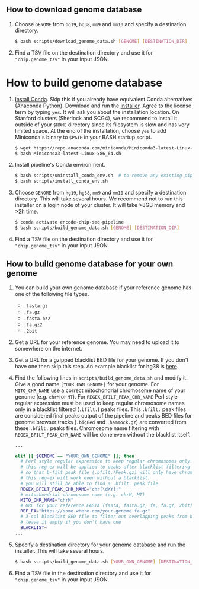 ## How to download genome database

1. Choose `GENOME` from `hg19`, `hg38`, `mm9` and `mm10` and specify a destination directory.
    ```bash
    $ bash scripts/download_genome_data.sh [GENOME] [DESTINATION_DIR]
    ```
2. Find a TSV file on the destination directory and use it for `"chip.genome_tsv"` in your input JSON.

# How to build genome database

1. [Install Conda](https://conda.io/miniconda.html). Skip this if you already have equivalent Conda alternatives (Anaconda Python). Download and run the [installer](https://repo.anaconda.com/miniconda/Miniconda3-latest-Linux-x86_64.sh). Agree to the license term by typing `yes`. It will ask you about the installation location. On Stanford clusters (Sherlock and SCG4), we recommend to install it outside of your `$HOME` directory since its filesystem is slow and has very limited space. At the end of the installation, choose `yes` to add Miniconda's binary to `$PATH` in your BASH startup script.
    ```bash
    $ wget https://repo.anaconda.com/miniconda/Miniconda3-latest-Linux-x86_64.sh
    $ bash Miniconda3-latest-Linux-x86_64.sh
    ```

2. Install pipeline's Conda environment.
    ```bash
    $ bash scripts/uninstall_conda_env.sh  # to remove any existing pipeline env
    $ bash scripts/install_conda_env.sh
    ```

2. Choose `GENOME` from `hg19`, `hg38`, `mm9` and `mm10` and specify a destination directory. This will take several hours. We recommend not to run this installer on a login node of your cluster. It will take >8GB memory and >2h time.
    ```bash
    $ conda activate encode-chip-seq-pipeline
    $ bash scripts/build_genome_data.sh [GENOME] [DESTINATION_DIR]
    ```

3. Find a TSV file on the destination directory and use it for `"chip.genome_tsv"` in your input JSON.


## How to build genome database for your own genome

1. You can build your own genome database if your reference genome has one of the following file types.
   * `.fasta.gz`
   * `.fa.gz`
   * `.fasta.bz2`
   * `.fa.gz2`
   * `.2bit`

2. Get a URL for your reference genome. You may need to upload it to somewhere on the internet.

3. Get a URL for a gzipped blacklist BED file for your genome. If you don't have one then skip this step. An example blacklist for hg38 is [here](http://mitra.stanford.edu/kundaje/genome_data/hg38/hg38.blacklist.bed.gz).

4. Find the following lines in `scripts/build_genome_data.sh` and modify it. Give a good name `[YOUR_OWN_GENOME]` for your genome. For `MITO_CHR_NAME` use a correct mitochondrial chromosome name of your genome (e.g. `chrM` or `MT`). For `REGEX_BFILT_PEAK_CHR_NAME` Perl style regular expression must be used to keep regular chromosome names only in a blacklist filtered (`.bfilt.`) peaks files. This `.bfilt.` peak files are considered final peaks output of the pipeline and peaks BED files for genome browser tracks (`.bigBed` and `.hammock.gz`) are converted from these `.bfilt.` peaks files. Chromosome name filtering with `REGEX_BFILT_PEAK_CHR_NAME` will be done even without the blacklist itself.
    ```bash
    ...

    elif [[ $GENOME == "YOUR_OWN_GENOME" ]]; then
      # Perl style regular expression to keep regular chromosomes only.
      # this reg-ex will be applied to peaks after blacklist filtering (b-filt) with "grep -P".
      # so that b-filt peak file (.bfilt.*Peak.gz) will only have chromosomes matching with this pattern
      # this reg-ex will work even without a blacklist.
      # you will still be able to find a .bfilt. peak file
      REGEX_BFILT_PEAK_CHR_NAME="chr[\dXY]+"
      # mitochondrial chromosome name (e.g. chrM, MT)
      MITO_CHR_NAME="chrM"
      # URL for your reference FASTA (fasta, fasta.gz, fa, fa.gz, 2bit)
      REF_FA="https://some.where.com/your.genome.fa.gz"
      # 3-col blacklist BED file to filter out overlapping peaks from b-filt peak file (.bfilt.*Peak.gz file).
      # leave it empty if you don't have one
      BLACKLIST=
    ...
    ```

5. Specify a destination directory for your genome database and run the installer. This will take several hours.
    ```bash
    $ bash scripts/build_genome_data.sh [YOUR_OWN_GENOME] [DESTINATION_DIR]
    ```

6. Find a TSV file in the destination directory and use it for `"chip.genome_tsv"` in your input JSON.
